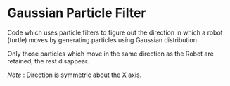 Gaussian Particle Filter
=======================
Code which uses particle filters to figure out the direction in which
a robot (turtle) moves by generating particles using Gaussian distribution.


Only those particles which move in the same direction as the Robot are
retained, the rest disappear.

*Note* : Direction is symmetric about the X axis.

